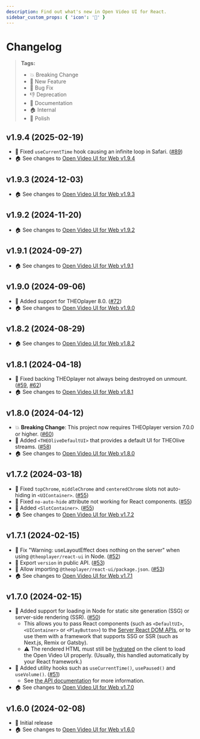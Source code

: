 ```yaml
---
description: Find out what's new in Open Video UI for React.
sidebar_custom_props: { 'icon': '📰' }
---
```


# Changelog

> **Tags:**
>
> -   💥 Breaking Change
> -   🚀 New Feature
> -   🐛 Bug Fix
> -   👎 Deprecation
> -   📝 Documentation
> -   🏠 Internal
> -   💅 Polish

## v1.9.4 (2025-02-19)

-   🐛 Fixed `useCurrentTime` hook causing an infinite loop in Safari. ([#89](https://github.com/THEOplayer/web-ui/pull/89))
-   🏠 See changes to [Open Video UI for Web v1.9.4](https://github.com/THEOplayer/web-ui/blob/v1.9.4/CHANGELOG.md)

## v1.9.3 (2024-12-03)

-   🏠 See changes to [Open Video UI for Web v1.9.3](https://github.com/THEOplayer/web-ui/blob/v1.9.3/CHANGELOG.md)

## v1.9.2 (2024-11-20)

-   🏠 See changes to [Open Video UI for Web v1.9.2](https://github.com/THEOplayer/web-ui/blob/v1.9.2/CHANGELOG.md)

## v1.9.1 (2024-09-27)

-   🏠 See changes to [Open Video UI for Web v1.9.1](https://github.com/THEOplayer/web-ui/blob/v1.9.1/CHANGELOG.md)

## v1.9.0 (2024-09-06)

-   🚀 Added support for THEOplayer 8.0. ([#72](https://github.com/THEOplayer/web-ui/pull/72))
-   🏠 See changes to [Open Video UI for Web v1.9.0](https://github.com/THEOplayer/web-ui/blob/v1.9.0/CHANGELOG.md)

## v1.8.2 (2024-08-29)

-   🏠 See changes to [Open Video UI for Web v1.8.2](https://github.com/THEOplayer/web-ui/blob/v1.8.2/CHANGELOG.md)

## v1.8.1 (2024-04-18)

-   🐛 Fixed backing THEOplayer not always being destroyed on unmount. ([#59](https://github.com/THEOplayer/web-ui/issues/59), [#62](https://github.com/THEOplayer/web-ui/pull/62))
-   🏠 See changes to [Open Video UI for Web v1.8.1](https://github.com/THEOplayer/web-ui/blob/v1.8.1/CHANGELOG.md)

## v1.8.0 (2024-04-12)

-   💥 **Breaking Change**: This project now requires THEOplayer version 7.0.0 or higher. ([#60](https://github.com/THEOplayer/web-ui/pull/60))
-   🚀 Added `<THEOliveDefaultUI>` that provides a default UI for THEOlive streams. ([#58](https://github.com/THEOplayer/web-ui/pull/58))
-   🏠 See changes to [Open Video UI for Web v1.8.0](https://github.com/THEOplayer/web-ui/blob/v1.8.0/CHANGELOG.md)

## v1.7.2 (2024-03-18)

-   🐛 Fixed `topChrome`, `middleChrome` and `centeredChrome` slots not auto-hiding in `<UIContainer>`. ([#55](https://github.com/THEOplayer/web-ui/pull/55))
-   🐛 Fixed `no-auto-hide` attribute not working for React components. ([#55](https://github.com/THEOplayer/web-ui/pull/55))
-   🚀 Added `<SlotContainer>`. ([#55](https://github.com/THEOplayer/web-ui/pull/55))
-   🏠 See changes to [Open Video UI for Web v1.7.2](https://github.com/THEOplayer/web-ui/blob/v1.7.2/CHANGELOG.md)

## v1.7.1 (2024-02-15)

-   🐛 Fix "Warning: useLayoutEffect does nothing on the server" when using `@theoplayer/react-ui` in Node. ([#52](https://github.com/THEOplayer/web-ui/pull/52))
-   💅 Export `version` in public API. ([#53](https://github.com/THEOplayer/web-ui/pull/53))
-   💅 Allow importing `@theoplayer/react-ui/package.json`. ([#53](https://github.com/THEOplayer/web-ui/pull/53))
-   🏠 See changes to [Open Video UI for Web v1.7.1](https://github.com/THEOplayer/web-ui/blob/v1.7.1/CHANGELOG.md)

## v1.7.0 (2024-02-15)

-   🚀 Added support for loading in Node for static site generation (SSG) or server-side rendering (SSR). ([#50](https://github.com/THEOplayer/web-ui/pull/50))
    -   This allows you to pass React components (such as `<DefaultUI>`, `<UIContainer>` or `<PlayButton>`) to the [Server React DOM APIs](https://react.dev/reference/react-dom/server), or to use them with a framework that supports SSG or SSR (such as Next.js, Remix or Gatsby).
    -   ⚠️ The rendered HTML must still be [hydrated](https://react.dev/reference/react-dom/client/hydrateRoot#hydrating-server-rendered-html) on the client to load the Open Video UI properly. (Usually, this handled automatically by your React framework.)
-   🚀 Added utility hooks such as `useCurrentTime()`, `usePaused()` and `useVolume()`. ([#51](https://github.com/THEOplayer/web-ui/pull/51))
    -   See [the API documentation](https://theoplayer.github.io/web-ui/react-api/) for more information.
-   🏠 See changes to [Open Video UI for Web v1.7.0](https://github.com/THEOplayer/web-ui/blob/v1.7.0/CHANGELOG.md)

## v1.6.0 (2024-02-08)

-   🚀 Initial release
-   🏠 See changes to [Open Video UI for Web v1.6.0](https://github.com/THEOplayer/web-ui/blob/v1.6.0/CHANGELOG.md)
